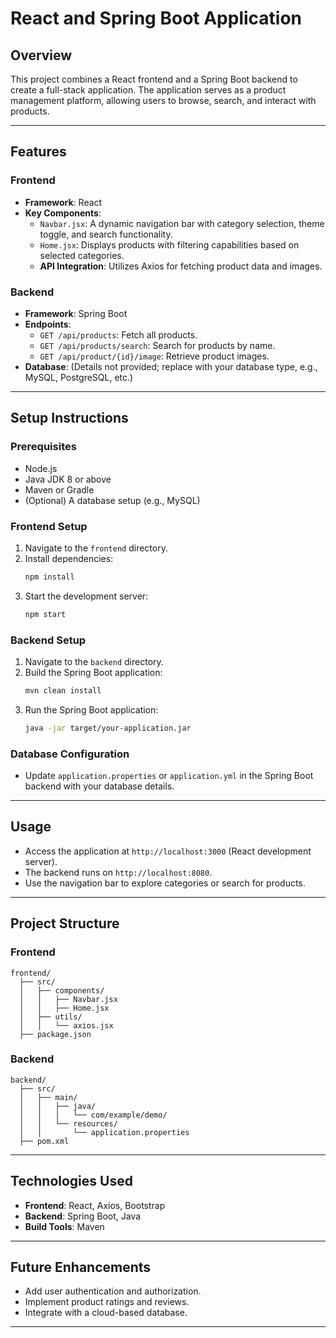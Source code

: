 # React and Spring Boot Application

## Overview
This project combines a React frontend and a Spring Boot backend to create a full-stack application. The application serves as a product management platform, allowing users to browse, search, and interact with products.

---

## Features

### Frontend
- **Framework**: React
- **Key Components**:
  - `Navbar.jsx`: A dynamic navigation bar with category selection, theme toggle, and search functionality.
  - `Home.jsx`: Displays products with filtering capabilities based on selected categories.
  - **API Integration**: Utilizes Axios for fetching product data and images.

### Backend
- **Framework**: Spring Boot
- **Endpoints**:
  - `GET /api/products`: Fetch all products.
  - `GET /api/products/search`: Search for products by name.
  - `GET /api/product/{id}/image`: Retrieve product images.
- **Database**: (Details not provided; replace with your database type, e.g., MySQL, PostgreSQL, etc.)

---

## Setup Instructions

### Prerequisites
- Node.js
- Java JDK 8 or above
- Maven or Gradle
- (Optional) A database setup (e.g., MySQL)

### Frontend Setup
1. Navigate to the `frontend` directory.
2. Install dependencies:
   ```bash
   npm install
   ```
3. Start the development server:
   ```bash
   npm start
   ```

### Backend Setup
1. Navigate to the `backend` directory.
2. Build the Spring Boot application:
   ```bash
   mvn clean install
   ```
3. Run the Spring Boot application:
   ```bash
   java -jar target/your-application.jar
   ```

### Database Configuration
- Update `application.properties` or `application.yml` in the Spring Boot backend with your database details.

---

## Usage
- Access the application at `http://localhost:3000` (React development server).
- The backend runs on `http://localhost:8080`.
- Use the navigation bar to explore categories or search for products.

---

## Project Structure

### Frontend
```
frontend/
  ├── src/
  │   ├── components/
  │   │   ├── Navbar.jsx
  │   │   ├── Home.jsx
  │   ├── utils/
  │   │   └── axios.jsx
  ├── package.json
```

### Backend
```
backend/
  ├── src/
  │   ├── main/
  │   │   ├── java/
  │   │   │   └── com/example/demo/
  │   │   └── resources/
  │   │       └── application.properties
  ├── pom.xml
```

---

## Technologies Used

- **Frontend**: React, Axios, Bootstrap
- **Backend**: Spring Boot, Java
- **Build Tools**: Maven

---

## Future Enhancements
- Add user authentication and authorization.
- Implement product ratings and reviews.
- Integrate with a cloud-based database.

---
